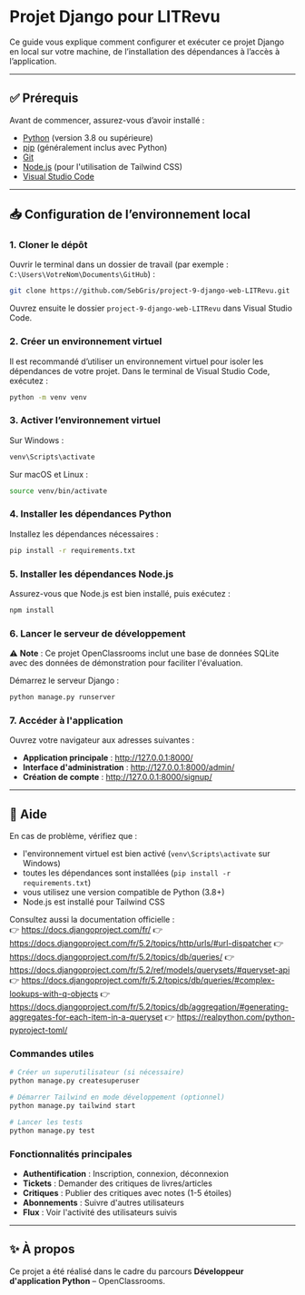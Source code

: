 # Projet Django pour LITRevu

Ce guide vous explique comment configurer et exécuter ce projet Django en local sur votre machine, de l’installation des dépendances à l’accès à l’application.

---

## ✅ Prérequis

Avant de commencer, assurez-vous d’avoir installé :

- [Python](https://www.python.org/downloads/) (version 3.8 ou supérieure)
- [pip](https://pip.pypa.io/en/stable/installation/) (généralement inclus avec Python)
- [Git](https://git-scm.com/downloads)
- [Node.js](https://nodejs.org/) (pour l'utilisation de Tailwind CSS)
- [Visual Studio Code](https://code.visualstudio.com/download)

---

## 📥 Configuration de l’environnement local

### 1. Cloner le dépôt

Ouvrir le terminal dans un dossier de travail (par exemple : `C:\Users\VotreNom\Documents\GitHub`) :
```bash
git clone https://github.com/SebGris/project-9-django-web-LITRevu.git
```
Ouvrez ensuite le dossier `project-9-django-web-LITRevu` dans Visual Studio Code.

### 2. Créer un environnement virtuel

Il est recommandé d’utiliser un environnement virtuel pour isoler les dépendances de votre projet.
Dans le terminal de Visual Studio Code, exécutez :
```bash
python -m venv venv
```

### 3. Activer l’environnement virtuel

Sur Windows :
```bash
venv\Scripts\activate
```
Sur macOS et Linux :
```bash
source venv/bin/activate
```

### 4. Installer les dépendances Python

Installez les dépendances nécessaires :
```bash
pip install -r requirements.txt
```

### 5. Installer les dépendances Node.js

Assurez-vous que Node.js est bien installé, puis exécutez :
```bash
npm install
```

### 6. Lancer le serveur de développement

⚠️ **Note** : Ce projet OpenClassrooms inclut une base de données SQLite avec des données de démonstration pour faciliter l'évaluation.

Démarrez le serveur Django :
```bash
python manage.py runserver
```

### 7. Accéder à l'application

Ouvrez votre navigateur aux adresses suivantes :

- **Application principale** : http://127.0.0.1:8000/
- **Interface d'administration** : http://127.0.0.1:8000/admin/  
- **Création de compte** : http://127.0.0.1:8000/signup/

---

## 📄 Aide

En cas de problème, vérifiez que :

- l'environnement virtuel est bien activé (`venv\Scripts\activate` sur Windows)
- toutes les dépendances sont installées (`pip install -r requirements.txt`)
- vous utilisez une version compatible de Python (3.8+)
- Node.js est installé pour Tailwind CSS

Consultez aussi la documentation officielle :  
👉 https://docs.djangoproject.com/fr/
👉 https://docs.djangoproject.com/fr/5.2/topics/http/urls/#url-dispatcher
👉 https://docs.djangoproject.com/fr/5.2/topics/db/queries/
👉 https://docs.djangoproject.com/fr/5.2/ref/models/querysets/#queryset-api
👉 https://docs.djangoproject.com/fr/5.2/topics/db/queries/#complex-lookups-with-q-objects
👉 https://docs.djangoproject.com/fr/5.2/topics/db/aggregation/#generating-aggregates-for-each-item-in-a-queryset
👉 https://realpython.com/python-pyproject-toml/

### Commandes utiles

```bash
# Créer un superutilisateur (si nécessaire)
python manage.py createsuperuser

# Démarrer Tailwind en mode développement (optionnel)
python manage.py tailwind start

# Lancer les tests
python manage.py test
```

### Fonctionnalités principales

- **Authentification** : Inscription, connexion, déconnexion
- **Tickets** : Demander des critiques de livres/articles
- **Critiques** : Publier des critiques avec notes (1-5 étoiles)
- **Abonnements** : Suivre d'autres utilisateurs
- **Flux** : Voir l'activité des utilisateurs suivis

---

## ✨ À propos

Ce projet a été réalisé dans le cadre du parcours **Développeur d'application Python** – OpenClassrooms.
